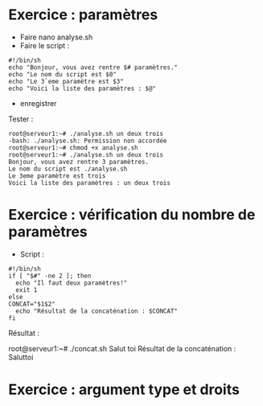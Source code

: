 # Exercice : paramètres


- Faire nano analyse.sh
- Faire le script :

```
#!/bin/sh
echo "Bonjour, vous avez rentre $# paramètres."
echo "Le nom du script est $0"
echo "Le 3`eme paramètre est $3"
echo "Voici la liste des paramètres : $@"
```
- enregistrer

Tester :

```
root@serveur1:~# ./analyse.sh un deux trois
-bash: ./analyse.sh: Permission non accordée
root@serveur1:~# chmod +x analyse.sh
root@serveur1:~# ./analyse.sh un deux trois
Bonjour, vous avez rentre 3 paramètres.
Le nom du script est ./analyse.sh
Le 3eme paramètre est trois
Voici la liste des paramètres : un deux trois
```

# Exercice : vérification du nombre de paramètres

- Script : 
```
#!/bin/sh
if [ "$#" -ne 2 ]; then
  echo "Il faut deux paramètres!"
  exit 1
else
CONCAT="$1$2"
  echo "Résultat de la concaténation : $CONCAT"
fi
```
Résultat :

root@serveur1:~# ./concat.sh Salut toi
Résultat de la concaténation : Saluttoi

# Exercice : argument type et droits










